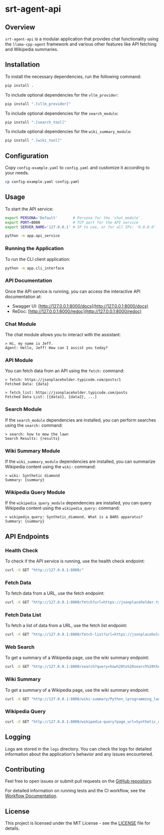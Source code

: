 # srt-agent-api

## Overview

`srt-agent-api` is a modular application that provides chat functionality using the `llama-cpp-agent` framework and various other features like API fetching and Wikipedia summaries.

## Installation

To install the necessary dependencies, run the following command:

```bash
pip install .
```

To include optional dependencies for the `vllm_provider`:

```bash
pip install ".[vllm_provider]"
```

To include optional dependencies for the `search_module`:

```bash
pip install ".[search_tool]"
```

To include optional dependencies for the `wiki_summary_module`:

```bash
pip install ".[wiki_tool]"
```

## Configuration

Copy `config-example.yaml` to `config.yaml` and customize it according to your needs.

```bash
cp config-example.yaml config.yaml
```

## Usage

To start the API service:

```bash
export PERSONA='Default'       # Persona for the 'chat_module'.
export PORT=8000               # TCP port for the API service
export SERVER_NAME='127.0.0.1' # IP to use, or for all IPs: '0.0.0.0'

python -m app.api_service
```

### Running the Application

To run the CLI client application:

```bash
python -m app.cli_interface
```

### API Documentation

Once the API service is running, you can access the interactive API documentation at:

- Swagger UI: [http://127.0.0.1:8000/docs](http://127.0.0.1:8000/docs)
- ReDoc: [http://127.0.0.1:8000/redoc](http://127.0.0.1:8000/redoc)

### Chat Module

The chat module allows you to interact with the assistant:

```plaintext
> Hi, my name is Jeff.
Agent: Hello, Jeff! How can I assist you today?
```

### API Module

You can fetch data from an API using the `fetch:` command:

```plaintext
> fetch: https://jsonplaceholder.typicode.com/posts/1
Fetched Data: {data}

> fetch_list: https://jsonplaceholder.typicode.com/posts
Fetched Data List: [{data1}, {data2}, ...]
```

### Search Module

If the `search_module` dependencies are installed, you can perform searches using the `search:` command:

```plaintext
> search: how to mow the lawn
Search Results: {results}
```

### Wiki Summary Module

If the `wiki_summary_module` dependencies are installed, you can summarize Wikipedia content using the `wiki:` command:

```plaintext
> wiki: Synthetic diamond
Summary: {summary}
```

### Wikipedia Query Module

If the `wikipedia_query_module` dependencies are installed, you can query Wikipedia content using the `wikipedia_query:` command:

```plaintext
> wikipedia_query: Synthetic_diamond, What is a BARS apparatus?
Summary: {summary}
```

## API Endpoints

### Health Check

To check if the API service is running, use the health check endpoint:

```bash
curl -X GET "http://127.0.0.1:8000/"
```

### Fetch Data

To fetch data from a URL, use the fetch endpoint:

```bash
curl -X GET "http://127.0.0.1:8000/fetch?url=https://jsonplaceholder.typicode.com/posts/1"
```

### Fetch Data List

To fetch a list of data from a URL, use the fetch list endpoint:

```bash
curl -X GET "http://127.0.0.1:8000/fetch-list?url=https://jsonplaceholder.typicode.com/posts"
```

### Web Search

To get a summary of a Wikipedia page, use the wiki summary endpoint:

```bash
curl -X GET "http://127.0.0.1:8000/search?query=how%20to%20search%20the%20web"
```

### Wiki Summary

To get a summary of a Wikipedia page, use the wiki summary endpoint:

```bash
curl -X GET "http://127.0.0.1:8000/wiki-summary/Python_(programming_language)"
```

### Wikipedia Query

```bash
curl -X GET "http://127.0.0.1:8000/wikipedia-query?page_url=Synthetic_diamond&query=What%20is%20a%20BARS%20apparatus%3F"
```

## Logging

Logs are stored in the `logs` directory. You can check the logs for detailed information about the application's behavior and any issues encountered.

## Contributing

Feel free to open issues or submit pull requests on the [GitHub repository](https://github.com/SolidRusT/srt-agent-api).

For detailed information on running tests and the CI workflow, see the [Workflow Documentation](WORKFLOW.md).

## License

This project is licensed under the MIT License - see the [LICENSE](LICENSE) file for details.
